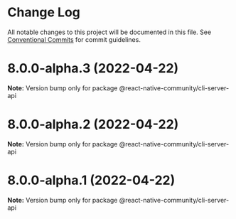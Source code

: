 # Change Log

All notable changes to this project will be documented in this file.
See [Conventional Commits](https://conventionalcommits.org) for commit guidelines.

# 8.0.0-alpha.3 (2022-04-22)

**Note:** Version bump only for package @react-native-community/cli-server-api





# 8.0.0-alpha.2 (2022-04-22)

**Note:** Version bump only for package @react-native-community/cli-server-api





# 8.0.0-alpha.1 (2022-04-22)

**Note:** Version bump only for package @react-native-community/cli-server-api
